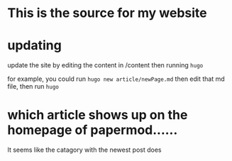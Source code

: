 # This is the source for my website

# updating

update the site by editing the content in /content then running `hugo`

for example, you could run `hugo new article/newPage.md` then edit that md file, then run `hugo`

# which article shows up on the homepage of papermod......

It seems like the catagory with the newest post does